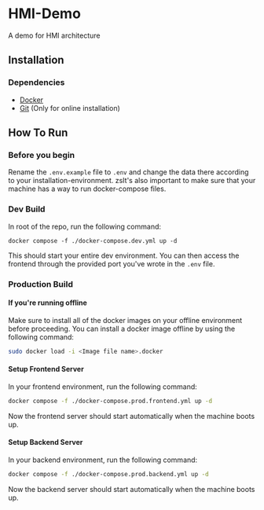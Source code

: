 # HMI-Demo

A demo for HMI architecture

## Installation

### Dependencies

- [Docker](https://www.docker.com/)
- [Git](https://git-scm.com/) (Only for online installation)

## How To Run

### Before you begin

Rename the `.env.example` file to `.env` and change the data there according to your installation-environment.
zsIt's also important to make sure that your machine has a way to run docker-compose files.

### Dev Build

In root of the repo, run the following command:

```shell
docker compose -f ./docker-compose.dev.yml up -d
```

This should start your entire dev environment. You can then access the frontend through the provided port you've wrote in the `.env` file.

### Production Build

#### If you're running offline

Make sure to install all of the docker images on your offline environment before proceeding.
You can install a docker image offline by using the following command:

```bash
sudo docker load -i <Image file name>.docker
```

#### Setup Frontend Server

In your frontend environment, run the following command:

```bash
docker compose -f ./docker-compose.prod.frontend.yml up -d
```

Now the frontend server should start automatically when the machine boots up.

#### Setup Backend Server

In your backend environment, run the following command:

```bash
docker compose -f ./docker-compose.prod.backend.yml up -d
```

Now the backend server should start automatically when the machine boots up.
